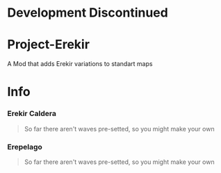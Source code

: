 # Development Discontinued

# Project-Erekir
A Mod that adds Erekir variations to standart maps

# Info
### Erekir Caldera
> So far there aren't waves pre-setted, so you might make your own

### Erepelago
> So far there aren't waves pre-setted, so you might make your own
